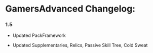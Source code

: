 # GamersAdvanced Changelog:

### 1.5
- Updated PackFramework

- Updated Supplementaries,
Relics, Passive Skill Tree,
Cold Sweat